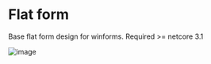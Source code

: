 # Flat form
Base flat form design for winforms. Required >= netcore 3.1

![image](https://user-images.githubusercontent.com/3340608/190866194-5e7b8d51-2bff-42d2-9673-d9f46120405d.png)
